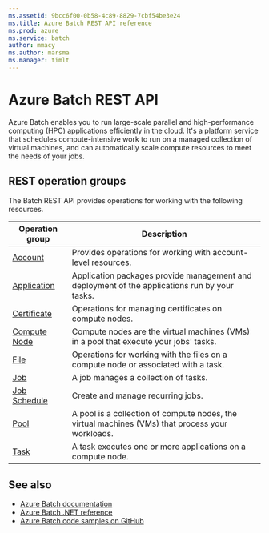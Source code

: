 ```yaml
---
ms.assetid: 9bcc6f00-0b58-4c89-8829-7cbf54be3e24
ms.title: Azure Batch REST API reference
ms.prod: azure
ms.service: batch
author: mmacy
ms.author: marsma
ms.manager: timlt
---
```


# Azure Batch REST API

Azure Batch enables you to run large-scale parallel and high-performance computing (HPC) applications efficiently in the cloud. It's a platform service that schedules compute-intensive work to run on a managed collection of virtual machines, and can automatically scale compute resources to meet the needs of your jobs.

## REST operation groups

The Batch REST API provides operations for working with the following resources.

| Operation group               | Description                 |
|-------------------------------|-----------------------------|
| [Account](~/api-ref/batchservice/account.json)              | Provides operations for working with account-level resources. |
| [Application](~/api-ref/batchservice/application.json)      | Application packages provide management and deployment of the applications run by your tasks. |
| [Certificate](~/api-ref/batchservice/certificate.json)      | Operations for managing certificates on compute nodes. |
| [Compute Node](~/api-ref/batchservice/computenode.json)     | Compute nodes are the virtual machines (VMs) in a pool that execute your jobs' tasks. |
| [File](~/api-ref/batchservice/file.json)                    | Operations for working with the files on a compute node or associated with a task. |
| [Job](~/api-ref/batchservice/job.json)                      | A job manages a collection of tasks. |
| [Job Schedule](~/api-ref/batchservice/jobschedule.json)     | Create and manage recurring jobs. |
| [Pool](~/api-ref/batchservice/pool.json)                    | A pool is a collection of compute nodes, the virtual machines (VMs) that process your workloads. |
| [Task](~/api-ref/batchservice/task.json)                    | A task executes one or more applications on a compute node. |

## See also

- [Azure Batch documentation](http://microsoft.com)
- [Azure Batch .NET reference](http://microsoft.com)
- [Azure Batch code samples on GitHub](http://microsoft.com)

